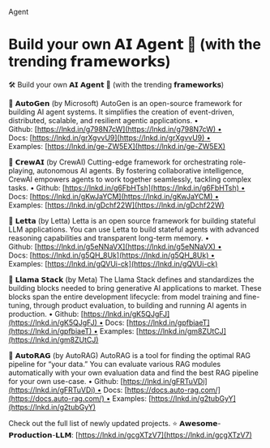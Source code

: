 Agent


# Build your own 𝗔𝗜 𝗔𝗴𝗲𝗻𝘁 🤖 (with the trending 𝗳𝗿𝗮𝗺𝗲𝘄𝗼𝗿𝗸𝘀)

🛠️ Build your own 𝗔𝗜 𝗔𝗴𝗲𝗻𝘁 🤖 (with the trending 𝗳𝗿𝗮𝗺𝗲𝘄𝗼𝗿𝗸𝘀)

🔹 𝗔𝘂𝘁𝗼𝗚𝗲𝗻 (by Microsoft) AutoGen is an open-source framework for building AI agent systems. It simplifies the creation of event-driven, distributed, scalable, and resilient agentic applications. • Github: [https://lnkd.in/g798N7cW](https://lnkd.in/g798N7cW) • Docs: [https://lnkd.in/grXgvvU9](https://lnkd.in/grXgvvU9) • Examples: [https://lnkd.in/ge-ZW5EX](https://lnkd.in/ge-ZW5EX)

🔹 𝗖𝗿𝗲𝘄𝗔𝗜 (by CrewAI) Cutting-edge framework for orchestrating role-playing, autonomous AI agents. By fostering collaborative intelligence, CrewAI empowers agents to work together seamlessly, tackling complex tasks. • Github: [https://lnkd.in/g6FbHTsh](https://lnkd.in/g6FbHTsh) • Docs: [https://lnkd.in/gKwJaYCM](https://lnkd.in/gKwJaYCM) • Examples: [https://lnkd.in/gDchf22W](https://lnkd.in/gDchf22W)

🔹 𝗟𝗲𝘁𝘁𝗮 (by Letta) Letta is an open source framework for building stateful LLM applications. You can use Letta to build stateful agents with advanced reasoning capabilities and transparent long-term memory. • Github: [https://lnkd.in/g5eNNaVX](https://lnkd.in/g5eNNaVX) • Docs: [https://lnkd.in/g5QH_8Uk](https://lnkd.in/g5QH_8Uk) • Examples: [https://lnkd.in/gQVUi-ck](https://lnkd.in/gQVUi-ck)

🔹 𝗟𝗹𝗮𝗺𝗮 𝗦𝘁𝗮𝗰𝗸 (by Meta) The Llama Stack defines and standardizes the building blocks needed to bring generative AI applications to market. These blocks span the entire development lifecycle: from model training and fine-tuning, through product evaluation, to building and running AI agents in production. • Github: [https://lnkd.in/gK5QJgFJ](https://lnkd.in/gK5QJgFJ) • Docs: [https://lnkd.in/gpfbiaeT](https://lnkd.in/gpfbiaeT) • Examples: [https://lnkd.in/gm8ZUtCJ](https://lnkd.in/gm8ZUtCJ)

🔹 𝗔𝘂𝘁𝗼𝗥𝗔𝗚 (by AutoRAG) AutoRAG is a tool for finding the optimal RAG pipeline for “your data.” You can evaluate various RAG modules automatically with your own evaluation data and find the best RAG pipeline for your own use-case. • Github: [https://lnkd.in/gFRTuVDi](https://lnkd.in/gFRTuVDi) • Docs: [https://docs.auto-rag.com/](https://docs.auto-rag.com/) • Examples: [https://lnkd.in/g2tubGyY](https://lnkd.in/g2tubGyY)

Check out the full list of newly updated projects. ⭐ 𝗔𝘄𝗲𝘀𝗼𝗺𝗲-𝗣𝗿𝗼𝗱𝘂𝗰𝘁𝗶𝗼𝗻-𝗟𝗟𝗠: [https://lnkd.in/gcgXTzV7](https://lnkd.in/gcgXTzV7)